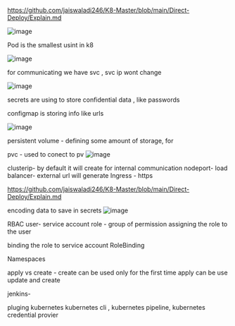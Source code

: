 https://github.com/jaiswaladi246/K8-Master/blob/main/Direct-Deploy/Explain.md

![image](https://github.com/pythonkid2/DevOps-Practice/assets/100591950/4c1192de-211e-4c65-95e4-d3d8683ca2a6)

Pod is the smallest usint in k8

![image](https://github.com/pythonkid2/DevOps-Practice/assets/100591950/85f045f4-8c80-41ea-9c0b-f093b752c521)

for communicating we have svc , svc ip wont change 

![image](https://github.com/pythonkid2/DevOps-Practice/assets/100591950/33b6b335-4e2f-4d68-937e-86c3f95be3c3)


secrets are using to store confidential data , like passwords

configmap is storing info like urls 

![image](https://github.com/pythonkid2/DevOps-Practice/assets/100591950/079bcd56-ec4c-4f0c-ac73-335bd2c55ab0)

persistent volume - defining some amount of storage, for 

pvc - used to conect to pv
![image](https://github.com/pythonkid2/DevOps-Practice/assets/100591950/d45d8fa7-4bda-4305-bcb8-8ca41b03d9b2)



clusterip- by default it will create for internal communication 
nodeport- 
load balancer- external url will generate 
Ingress - https

https://github.com/jaiswaladi246/K8-Master/blob/main/Direct-Deploy/Explain.md


encoding data to save in secrets
![image](https://github.com/pythonkid2/DevOps-Practice/assets/100591950/9d1531e7-b9e0-4c59-baf6-a5c3bcd331bd)


RBAC
user- service account
role - group of permission 
assigning the role to the user

binding the role to service account RoleBinding


Namespaces


apply vs create - create can be used only for the first time
apply can be use update and create


jenkins-

pluging kubernetes kubernetes cli , kubernetes pipeline, kubernetes credential provier




